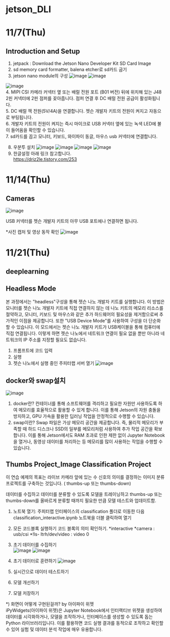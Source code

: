 # jetson_DLI

# 11/7(Thu)
## Introduction and Setup
1. jetpack : Download the Jetson Nano Developer Kit SD Card Image
2. sd memory card formatter, balena etcher로 sd카드 굽기
3. jetson nano module의 구성
![image](https://github.com/user-attachments/assets/2b741da1-8e48-467c-964b-39f86dc71ee3)
![image](https://github.com/user-attachments/assets/3d848113-5e5e-4e6d-8e8c-dffc8cd1dae8)

![image](https://github.com/user-attachments/assets/c603d0f3-506b-474b-bed3-69573b70f84c)   
4. MIPI CSI 카메라 커넥터 옆 또는 배럴 전원 포트 (B01 버전) 뒤에 위치해 있는 J48 2핀 커넥터에 2핀 점퍼를 꽂아줍니다. 점퍼 연결 후 DC 배럴 전원 공급이 활성화됩니다.   
5. DC 배럴 잭 전원(5V/4A)을 연결합니다. 젯슨 개발자 키트의 전원이 켜지고 자동으로 부팅됩니다.   
6. 개발자 키트의 전원이 켜지는 즉시 마이크로 USB 커넥터 옆에 있는 녹색 LED에 불이 들어옴을 확인할 수 있습니다.    
7. sd카드를 꼽고 모니터, 키보드, 와이파이 동글, 마우스 usb 커넥터에 연결합니다.   

8. 우분투 설치
![image](https://github.com/user-attachments/assets/b5f9768c-e0f5-4b71-9b83-10cc4eeeadde)
![image](https://github.com/user-attachments/assets/8ab72ebc-3672-4888-af11-a292b74ac441)
![image](https://github.com/user-attachments/assets/69d8f1de-d2e5-42f0-96b9-493f034d0e28)
![image](https://github.com/user-attachments/assets/65c96e17-c0b0-45fb-81ff-50b7625baa03)
9. 한글설정
   아래 링크 참고합니다.   
    https://driz2le.tistory.com/253

# 11/14(Thu)
## Cameras
![image](https://github.com/user-attachments/assets/db2d72c8-872f-4645-a691-ccf5976cbf32)



USB 커넥터를 젯슨 개발자 키트의 아무 USB 포트에나 연결하면 됩니다.

*사진 캡처 및 영상 동작 확인
![image](https://github.com/user-attachments/assets/aaa7a217-1b99-4a56-888e-631fca6fa8f7)


# 11/21(Thu)
## deeplearning

## Headless Mode
본 과정에서는 "headless"구성을 통해 젯슨 나노 개발자 키트를 실행합니다. 
이 방법은 모니터를 젯슨 나노 개발자 키트에 직접 연결하지 않는 데 나노 키트의 메모리 리소스를 절약하고, 모니터, 키보드 및 마우스와 같은 추가 하드웨어의 필요성을 제거함으로써 추가적인 이점을 제공합니다.
또한 "USB Device Mode"를 사용하여 구성을 더 단순화 할 수 있습니다. 
이 모드에서는 젯슨 나노 개발자 키트가 USB케이블을 통해 컴퓨터에 직접 연결됩니다. 
이렇게 하면 젯슨 나노에서 네트워크 연결이 필요 없을 뿐만 아니라 네트워크의 IP 주소를 지정할 필요도 없습니다. 

1) 프롬프트에 코드 입력
2) 실행
3) 젯슨 나노에서 실행 중인 주피터랩 서버 열기 
![image](https://github.com/user-attachments/assets/a2738ab3-9b33-4500-aa25-87ec2b6fba62)

## docker와 swap설치 
![image](https://github.com/user-attachments/assets/d7227abe-5741-471c-9544-5b89a46512ea)
1) docker란? 
컨테이너를 통해 소프트웨어를 격리하고 필요한 자원만 사용하도록 하여 메모리를 효율적으로 활용할 수 있게 합니다. 이를 통해 Jetson의 자원 충돌을 방지하고, GPU 가속을 활용한 딥러닝 작업을 안정적으로 수행할 수 있습니다.   
2) swap이란?
Swap 파일은 가상 메모리 공간을 제공합니다. 즉, 물리적 메모리가 부족할 때 하드 디스크나 SSD의 일부를 메모리처럼 사용하여 추가 작업 공간을 확보합니다. 이를 통해 Jetson에서도 RAM 초과로 인한 제한 없이 Jupyter Notebook을 열거나, 동영상 데이터를 처리하는 등 메모리를 많이 사용하는 작업을 수행할 수 있습니다.

## Thumbs Project_Image Classification Project
이 연습 예제의 목표는 라이브 카메라 앞에 있는 수 신호의 의미를 결정하는 이미지 분류 프로젝트를 구축하는 것입니다. ( thumbs-up 또는 thumbs-down)

데이터를 수집하고 데이터를 분류할 수 있도록 모델을 트레이닝하고 thumbs-up 또는 thumbs-down를 올바르게 분류할 때까지 필요한 만큼 모델 테스트와 업데이트함.


1) 노트북 열기: 주피터랩 인터페이스의 classification 폴더로 이동한 다음 classification_interactive.ipynb 노트북을 더블 클릭하여 열기
2) 모든 코드블록 실행하기
   코드 블록의 의미 확인하기.
    *interactive
    *camera : usb/csi 
    *!ls- ltrh/dev/video : video 0

3) 초기 데이터를 수집하기   
![image](https://github.com/user-attachments/assets/971d362a-2689-468a-9a33-230a8208d100)
![image](https://github.com/user-attachments/assets/de72440a-fe29-4d06-a6ae-87868e616177)

4) 초기 데이터로 훈련하기
![image](https://github.com/user-attachments/assets/d2037619-2879-45b5-9ef5-afd4a83deaac)

5) 실시간으로 데이터 테스트하기
6) 모델 개선하기
7) 모델 저장하기

*) 화면이 어떻게 구현된걸까? by 아이파이 위젯   
iPyWidgets(아이파이 위젯)은 Jupyter Notebook에서 인터랙티브 위젯을 생성하여 데이터를 시각화하거나, 모델을 조작하거나, 인터페이스를 생성할 수 있도록 돕는 Python 라이브러리입니다. 이를 활용하면 코드 실행 결과를 동적으로 조작하고 확인할 수 있어 실험 및 데이터 분석 작업에 매우 유용합니다.




